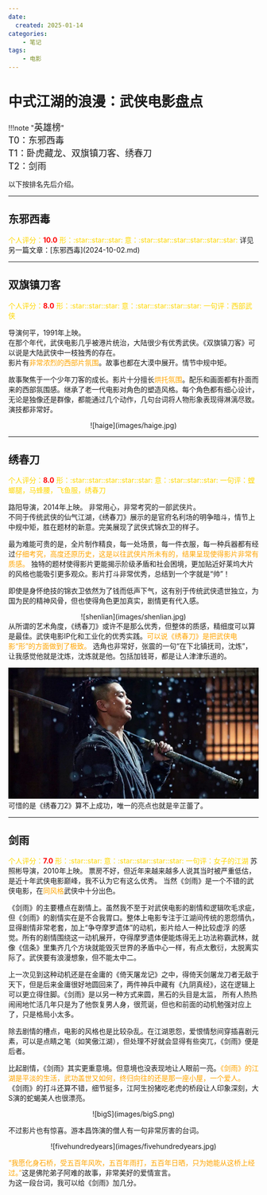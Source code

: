 ```yaml
---
date:
  created: 2025-01-14
categories: 
    - 笔记
tags:
    - 电影
---
```

# 中式江湖的浪漫：武侠电影盘点


!!!note "<font size=4>英雄榜</font>"  
    <font size=4>
    T0：东邪西毒  
    T1：卧虎藏龙、双旗镇刀客、绣春刀  
    T2：剑雨  
    </font>

以下按排名先后介绍。  

------

## 东邪西毒
<font color='gold'>
个人评分：<font color='red'><strong>10.0</strong></font>  
形：:star::star::star:  
意：:star::star::star::star::star::star:
  
</font>
详见另一篇文章：[东邪西毒](2024-10-02.md)

------

## 双旗镇刀客
<font color='gold'>
个人评分：<font color='red'><strong>8.0</strong></font>  
形：:star::star::star:  
意：:star::star::star::star:  
一句评：西部武侠    
</font>
  
导演何平，1991年上映。  
在那个年代，武侠电影几乎被港片统治，大陆很少有优秀武侠。《双旗镇刀客》可以说是大陆武侠中一枝独秀的存在。  
影片有<font color='orange'>非常浓烈的西部片氛围</font>。故事也都在大漠中展开。情节中规中矩。  
  
故事聚焦于一个少年刀客的成长。影片十分擅长<font color='orange'>烘托氛围</font>。配乐和画面都有扑面而来的西部氛围感。继承了老一代电影对角色的塑造风格。每个角色都有细心设计，无论是独像还是群像，都能通过几个动作，几句台词将人物形象表现得淋漓尽致。
演技都非常好。  
<center>
![haige](images/haige.jpg)</center>

------

## 绣春刀
<font color='gold'>
个人评分：<font color='red'><strong>8.0</strong></font>  
形：:star::star::star::star::star:  
意：:star::star::star:  
一句评：螳螂腿，马蜂腰，飞鱼服，绣春刀  
</font>
  
路阳导演，2014年上映。
非常用心，非常考究的一部武侠片。  
不同于传统武侠的仙气江湖，《绣春刀》展示的是官府名利场的明争暗斗，情节上中规中矩，胜在题材的新意。完美展现了武侠式锦衣卫的样子。  
  
最为难能可贵的是，全片制作精良，每一处场景，每一件衣服，每一种兵器都有经过<font color='orange'>仔细考究，高度还原历史，这是以往武侠片所未有的，结果呈现使得影片非常有质感。</font>
独特的题材使得影片更能揭示阶级矛盾和社会困境，更加贴近好莱坞大片的风格也能吸引更多观众。影片打斗非常优秀，总结到一个字就是“帅”！
    
即使是身怀绝技的锦衣卫依然为了钱而低声下气，这有别于传统武侠遗世独立，为国为民的精神风骨，但也使得角色更加真实，剧情更有代入感。  
<center>
![shenlian](images/shenlian.jpg)  </center>
从所谓的艺术角度，《绣春刀》或许不是那么优秀，但整体的质感，精细度可以算是最佳。武侠电影IP化和工业化的优秀实践。<font color='orange'>可以说《绣春刀》是把武侠电影“形”的方面做到了极致。    </font>
选角也非常好，张震的一句“在下北镇抚司，沈炼”，让我感觉他就是沈炼，沈炼就是他。包括加钱哥，都是让人津津乐道的。  
  
![jiaqian](images/jiaqian.jpg)
可惜的是《绣春刀2》算不上成功，唯一的亮点也就是辛芷蕾了。

------

## 剑雨
<font color='gold'>
个人评分：<font color='red'><strong>7.0</strong></font>  
形：:star::star:  
意：:star::star::star::star:  
一句评：女子的江湖  

</font>
苏照彬导演，2010年上映。  
票房不好，但近年来越来越多人说其当时被严重低估，是近十年武侠电影巅峰，我不认为它有这么优秀。    
当然《剑雨》是一个不错的武侠电影，在<font color='orange'>同风格</font>武侠中十分出色。    
  
《剑雨》的主要槽点在剧情上。虽然我不至于对武侠电影的剧情和逻辑吹毛求疵，但《剑雨》的剧情实在是不合我胃口。整体上电影专注于江湖间传统的恩怨情仇，显得剧情非常老套，加上“争夺摩罗遗体”的动机，影片给人一种比较虚浮
的感觉。所有的剧情围绕这一动机展开，夺得摩罗遗体便能炼得无上功法称霸武林，就像《信条》里集齐几个方块就能毁灭世界的矛盾中心一样，有点太敷衍，太脱离实际了。武侠要有浪漫想象，但不能太中二。  
  
上一次见到这种动机还是在金庸的《倚天屠龙记》之中，得倚天剑屠龙刀者无敌于天下，但是后来金庸很好地圆回来了，两件神兵中藏有《九阴真经》，这在逻辑上可以更立得住脚。《剑雨》是以另一种方式来圆，黑石的头目是太监，
所有人热热闹闹地忙活几年只是为了他恢复男人身，很荒诞，但也和前面的动机勉强对应上了，只是格局小太多。  
  
除去剧情的槽点，电影的风格也是比较杂乱。在江湖恩怨，爱恨情愁间穿插喜剧元素，可以是点睛之笔（如笑傲江湖），但处理不好就会显得有些突兀，《剑雨》便是后者。  
  
比起剧情，《剑雨》其实更重意境。但意境也没表现地让人眼前一亮。<font color='orange'>《剑雨》的江湖是平淡的生活，武功盖世又如何，终归向往的还是那一座小屋，一个爱人。</font> 
《剑雨》的打斗还算不错，细节挺多，江阿生扮猪吃老虎的桥段让人印象深刻，大S演的蛇蝎美人也很漂亮。
  
<center>
![bigS](images/bigS.png)
</center>

不过影片也有惊喜。游本昌饰演的僧人有一句非常厉害的台词。  
  
<center>
![fivehundredyears](images/fivehundredyears.jpg)
</center>

<font color='orange'>“我愿化身石桥，受五百年风吹，五百年雨打，五百年日晒，只为她能从这桥上经过。”</font>这是佛陀弟子阿难的故事，非常美好的爱情宣言。  
为这一段台词，我可以给《剑雨》加几分。
